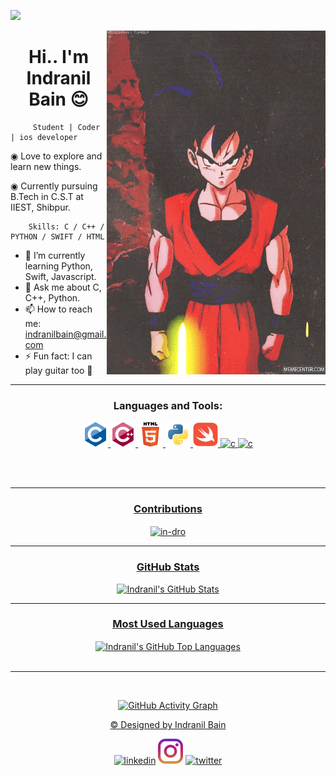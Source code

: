 ![](https://komarev.com/ghpvc/?username=in-dro&style=flat-round)

<img align='right' src='https://github.com/in-dro/in-dro/blob/main/Readme%20file/-a-dragon-ball-z.gif' width='350' height="550">

<h1 align="center"> Hi.. I'm Indranil Bain 😊 </h1>
      
         Student | Coder | ios developer

 ◉ Love to explore and learn new things.

 ◉ Currently pursuing B.Tech in C.S.T at IIEST, Shibpur.


        Skills: C / C++ / PYTHON / SWIFT / HTML 

- 🌱 I’m currently learning Python, Swift, Javascript.  
- 💬 Ask me about C, C++, Python. 
- 📫 How to reach me: indranilbain@gmail.com 
- ⚡ Fun fact: I can play guitar too 🙂 

</div>
<hr/>
<div align="center">

<h3 align="center">Languages and Tools:</h3>
<p align="center"> <a href="https://www.cprogramming.com/" target="_blank"> <img src="https://raw.githubusercontent.com/devicons/devicon/master/icons/c/c-original.svg" alt="c" width="40" height="40"/> </a> <a href="https://www.w3schools.com/cpp/" target="_blank"> <img src="https://raw.githubusercontent.com/devicons/devicon/master/icons/cplusplus/cplusplus-original.svg" alt="cplusplus" width="40" height="40"/> </a> <a href="https://www.w3.org/html/" target="_blank"> <img src="https://raw.githubusercontent.com/devicons/devicon/master/icons/html5/html5-original-wordmark.svg" alt="html5" width="40" height="40"/> </a> <a href="https://www.python.org" target="_blank"> <img src="https://raw.githubusercontent.com/devicons/devicon/master/icons/python/python-original.svg" alt="python" width="40" height="40"/> </a> <a href="https://developer.apple.com/swift/" target="_blank"> <img src="https://raw.githubusercontent.com/devicons/devicon/master/icons/swift/swift-original.svg" alt="swift" width="40" height="40"/> <img src="https://github.com/indranil-bain/indranil-bain/blob/main/Readme%20file/icons8-visual-studio-code-2019.svg" alt="c" width="40" height="40"/> <img src="https://github.com/indranil-bain/indranil-bain/blob/main/Readme%20file/icons8-xcode.svg" alt="c" width="40" height="40"/> </p>


<br />
<br />
<div align="center">

<hr/>

### Contributions

<img align="center" src="https://github-readme-streak-stats.herokuapp.com?user=indranil-bain&theme=tokyonight&hide_border=true" alt="in-dro" />
</div>
<hr/>
<div align="center">
 
 ### GitHub Stats

 <img  alt="Indranil's GitHub Stats" src="https://github-readme-stats.vercel.app/api?username=in-dro&show_icons=true&hide_border=true&theme=tokyonight&hide_border=true&fire=DD2727" />

</div>
<div align="center">
 <hr/>
 
### Most Used Languages

<img align="center" alt="Indranil's GitHub Top Languages" src="https://github-readme-stats.vercel.app/api/top-langs/?username=in-dro&theme=tokyonight&hide_border=true&fire=DD2727" />
</div>
<br/>
 <hr/>
 <br/>
 
![GitHub Activity Graph](https://activity-graph.herokuapp.com/graph?username=indranil-bain&theme=github&count_private=true)  

 © Designed by [Indranil Bain](https://www.instagram.com/always_in_hangover/)
 
 [<img src='https://github.com/indranil-bain/in-dro/blob/main/Readme%20file/linkedin.svg' alt='linkedin' height='40'>](https://www.linkedin.com/in/indranil-bain-7896a9182/) [<img src='https://github.com/in-dro/in-dro/blob/main/Readme%20file/instagram.svg' alt='instagram' height='40'>](https://www.instagram.com/always_in_hangover/) [<img src='https://github.com/indranil-bain/ind-dro/blob/main/Readme%20file/twitter.svg' alt='twitter' height='40'>](https://twitter.com/BainIndranil)

